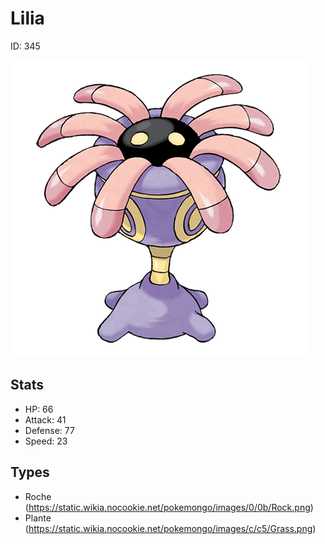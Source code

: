 # Lilia


ID: 345

![](https://raw.githubusercontent.com/PokeAPI/sprites/master/sprites/pokemon/other/official-artwork/345.png "Lilia")

## Stats


 - HP: 66
 - Attack: 41
 - Defense: 77
 - Speed: 23

## Types


 - Roche (https://static.wikia.nocookie.net/pokemongo/images/0/0b/Rock.png)
 - Plante (https://static.wikia.nocookie.net/pokemongo/images/c/c5/Grass.png)
